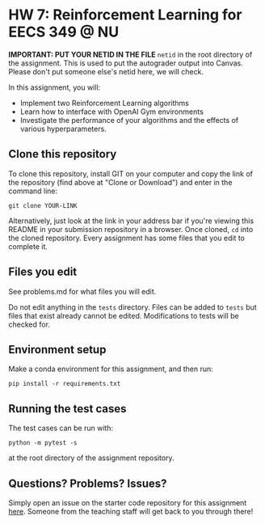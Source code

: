 # HW 7: Reinforcement Learning for EECS 349 @ NU
**IMPORTANT: PUT YOUR NETID IN THE FILE** `netid` in the root directory of the assignment.
This is used to put the autograder output into Canvas. Please don't put someone else's netid
here, we will check.


In this assignment, you will:
- Implement two Reinforcement Learning algorithms
- Learn how to interface with OpenAI Gym environments
- Investigate the performance of your algorithms and the effects of various hyperparameters.

## Clone this repository

To clone this repository, install GIT on your computer and copy the link of the repository (find above at "Clone or Download") and enter in the command line:

``git clone YOUR-LINK``

Alternatively, just look at the link in your address bar if you're viewing this README in your submission repository in a browser. Once cloned, `cd` into the cloned repository. Every assignment has some files that you edit to complete it. 

## Files you edit

See problems.md for what files you will edit.

Do not edit anything in the `tests` directory. Files can be added to `tests` but files that exist already cannot be edited. Modifications to tests will be checked for.

## Environment setup

Make a conda environment for this assignment, and then run:

``pip install -r requirements.txt``

## Running the test cases

The test cases can be run with:

``python -m pytest -s``

at the root directory of the assignment repository.

## Questions? Problems? Issues?

Simply open an issue on the starter code repository for this assignment [here](https://github.com/NUCS349/hw5-reinforcement-learning/issues). Someone from the teaching staff will get back to you through there!
